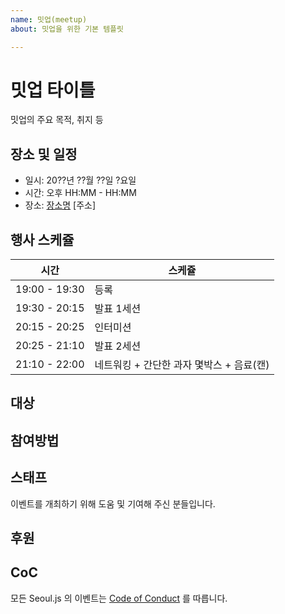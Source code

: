 ```yaml
---
name: 밋업(meetup)
about: 밋업을 위한 기본 템플릿

---
```


# 밋업 타이틀

밋업의 주요 목적, 취지 등

## 장소 및 일정

* 일시: 20??년 ??월 ??일 ?요일
* 시간: 오후 HH:MM - HH:MM
* 장소: [장소명]() [주소]

## 행사 스케쥴

| 시간 | 스케쥴 |
|-----------|----|
| 19:00 - 19:30 | 등록 |
| 19:30 - 20:15 | 발표 1세션 |
| 20:15 - 20:25 | 인터미션   |
| 20:25 - 21:10 | 발표 2세션 |
| 21:10 - 22:00 | 네트워킹 + 간단한 과자 몇박스 + 음료(캔) |

## 대상

## 참여방법

## 스태프

이벤트를 개최하기 위해 도움 및 기여해 주신 분들입니다.

## 후원

## CoC

모든 Seoul.js 의 이벤트는 [Code of Conduct](https://seoul.js.org/seoul.js/code-of-conduct.html) 를 따릅니다.